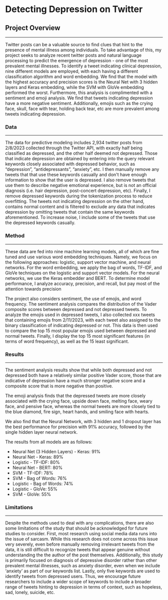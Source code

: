 # Detecting Depression on Twitter


## Project Overview
___
Twitter posts can be a valuable source to find clues that hint to the presence of mental illness among individuals. To take advantage of this, my project seeks to analyze recent twitter posts and natural language processing to predict the emergence of depression - one of the most prevalent mental illnesses. To identify a tweet indicating clinical depression, nine different models are employed, with each having a different classification algorithm and word embedding. We find that the model with the highest accuracy and precision scores is the Neural Net with 3 hidden layers and Keras embedding, while the SVM with GloVe embedding performed the worst. Furthermore, this analysis is complimented with a sentiment and emoji analysis. We find that tweets indicating depression have a more negative sentiment. Additionally, emojis such as the crying face, skull, face with tear, holding back tear, etc are more prevalent among tweets indicating depression. 

### Data
___

The data for predictive modeling includes 2,934 twitter posts from 2/8/2023 collected through the Twitter API, with exactly half being classified as depressed, and the other half deemed not depressed. Those that indicate depression are obtained by entering into the query relevant keywords closely associated with depressed behavior, such as “depression”, “antidepressants”, “anxiety”, etc. I then manually remove any tweets that that use these keywords casually and don't have enough information to show that the user is depressed. I also remove tweets that use them to describe negative emotional experience, but is not an official diagnosis (i.e. hair depression, post-concert depression, etc). Finally, I remove depressed keywords during the tokenization process to reduce overfitting. The tweets not indicating depression on the other hand, contains normal content and is filtered to exclude any data that indicates depression by omitting tweets that contain the same keywords aforementioned. To increase noise, I include some of the tweets that use the depressed keywords casually.

### Method
___

These data are fed into nine machine learning models, all of which are fine tuned and use various word embedding techniques. Namely, we focus on the following approaches: logistic, support vector machine, and neural networks. For the word embedding, we apply the bag of words, TF-IDF, and GloVe techniques on the logistic and support vector models. For the neural networks, we use the Keras embedder and BERT. To determine model performance, I analyze accuracy, precision, and recall, but pay most of the attention towards precision

The project also considers sentiment, the use of emojis, and word frequency.
The sentiment analysis compares the distribution of the Vader composite scores between depressed and not depressed tweets. To analyze the emojis used in depressed tweets, I also collected xxx tweets that containing emojis from 2/11/2023, with each tweet also assigned to the binary classification of indicating depressed or not.  This data is then used to compare the top 15 most popular emojis used between depressed and normal tweets. Finally, I display the top 15 most significant features (in terms of word frequency), as well as the 15 least significant. 

### Results
___
The sentiment analysis results show that while both depressed and not depressed both have a relatively similar positive Vader score, those that are indicative of depression have a much stronger negative score and a composite score that is more negative than positive.  

The emoji analysis finds that the depressed tweets are more closely associated with the crying face, upside down face, melting face, weary face, and pensive face, whereas the  normal tweets are more closely tied to the blue diamond, fire sign, heart hands, and smiling face with hearts.

We also find that the Neural Network, with 3 hidden and 1 dropout layer has the best performance for precision with 91% accuracy, followed by the single hidden layer neural network.

The results from all models are as follows:

* Neural Net (3 Hidden Layers) - Keras: 91%
* Neural Net - Keras: 89%
* Logistic - TF-IDF: 80%
* Neural Net - BERT: 80%
* SVM - TF-IDF: 78%
* SVM - Bag of Words: 76%
* Logistic - Bag of Words: 74%
* Logistic - GloVe: 55%
* SVM - GloVe: 55%

### Limitations
___
Despite the methods used to deal with any complications, there are also some limitations of the study that should be acknowledged for future studies to consider. First, most research using social media data runs into the issue of sarcasm. While this research does not come across this issue very severely, even before manually removing irrelevant tweets from the data, it is still difficult to recognize tweets that appear genuine without understanding the the author of the post themselves. Additionally, this study is primarily focused on diagnosis of depressive disorder rather than other prevalent mental illnesses, such as anxiety disorder, even when we include ‘anxiety’ as part of our keywords list. Lastly, only five keywords are used to identify tweets from depressed users. Thus, we encourage future researchers to include a wider scope of keywords to include a broader range of tweets hinting to depression in terms of context, such as hopeless, sad, lonely, suicide, etc. 
